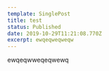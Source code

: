 ```yaml
---
template: SinglePost
title: test
status: Published
date: 2019-10-29T11:21:08.770Z
excerpt: ewqeqweqweqw
---
```

ewqeqwweqeqwewq
